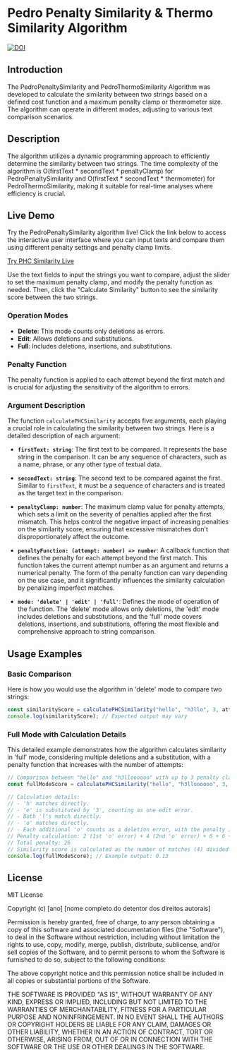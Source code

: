 # Pedro Penalty Similarity & Thermo Similarity Algorithm

[![DOI](https://zenodo.org/badge/792886788.svg)](https://zenodo.org/doi/10.5281/zenodo.11078496)

## Introduction
The PedroPenaltySimilarity and PedroThermoSimilarity Algorithm was developed to calculate the similarity between two strings based on a defined cost function and a maximum penalty clamp or thermometer size. The algorithm can operate in different modes, adjusting to various text comparison scenarios.

## Description
The algorithm utilizes a dynamic programming approach to efficiently determine the similarity between two strings. The time complexity of the algorithm is O(firstText * secondText * penaltyClamp) for PedroPenaltySimilarity and O(firstText * secondText * thermometer) for PedroThermoSimilarity, making it suitable for real-time analyses where efficiency is crucial.

## Live Demo

Try the PedroPenaltySimilarity algorithm live! Click the link below to access the interactive user interface where you can input texts and compare them using different penalty settings and penalty clamp limits.

[Try PHC Similarity Live](https://pedrohcdo.github.io/PHC-Similarity/)

Use the text fields to input the strings you want to compare, adjust the slider to set the maximum penalty clamp, and modify the penalty function as needed. Then, click the "Calculate Similarity" button to see the similarity score between the two strings.

### Operation Modes
- **Delete**: This mode counts only deletions as errors.
- **Edit**: Allows deletions and substitutions.
- **Full**: Includes deletions, insertions, and substitutions.

### Penalty Function
The penalty function is applied to each attempt beyond the first match and is crucial for adjusting the sensitivity of the algorithm to errors.

### Argument Description
The function `calculatePHCSimilarity` accepts five arguments, each playing a crucial role in calculating the similarity between two strings. Here is a detailed description of each argument:

- **`firstText: string`**: The first text to be compared. It represents the base string in the comparison. It can be any sequence of characters, such as a name, phrase, or any other type of textual data.

- **`secondText: string`**: The second text to be compared against the first. Similar to `firstText`, it must be a sequence of characters and is treated as the target text in the comparison.

- **`penaltyClamp: number`**: The maximum clamp value for penalty attempts, which sets a limit on the severity of penalties applied after the first mismatch. This helps control the negative impact of increasing penalties on the similarity score, ensuring that excessive mismatches don't disproportionately affect the outcome.

- **`penaltyFunction: (attempt: number) => number`**: A callback function that defines the penalty for each attempt beyond the first match. This function takes the current attempt number as an argument and returns a numerical penalty. The form of the penalty function can vary depending on the use case, and it significantly influences the similarity calculation by penalizing imperfect matches.

- **`mode: 'delete' | 'edit' | 'full'`**: Defines the mode of operation of the function. The 'delete' mode allows only deletions, the 'edit' mode includes deletions and substitutions, and the 'full' mode covers deletions, insertions, and substitutions, offering the most flexible and comprehensive approach to string comparison.

## Usage Examples

### Basic Comparison
Here is how you would use the algorithm in 'delete' mode to compare two strings:

```typescript
const similarityScore = calculatePHCSimilarity("hello", "h3llo", 3, attempt => attempt * 2, 'delete');
console.log(similarityScore); // Expected output may vary
```

### Full Mode with Calculation Details
This detailed example demonstrates how the algorithm calculates similarity in 'full' mode, considering multiple deletions and a substitution, with a penalty function that increases with the number of attempts:

```typescript
// Comparison between "hello" and "h3lloooooo" with up to 3 penalty clamps and double penalty per attempt:
const fullModeScore = calculatePHCSimilarity("hello", "h3lloooooo", 3, attempt => attempt * 2, 'full');

// Calculation details:
// - 'h' matches directly.
// - 'e' is substituted by '3', counting as one edit error.
// - Both 'l's match directly.
// - 'o' matches directly.
// - Each additional 'o' counts as a deletion error, with the penalty increasing until the max penalty clamp is reached and then stays constant.
// Penalty calculation: 2 (1st 'o' error) + 4 (2nd 'o' error) + 6 + 6 + 6 (subsequent 'o' errors with max penalty)
// Total penalty: 26
// Similarity score is calculated as the number of matches (4) divided by the sum of matches and penalties (4 + 26):
console.log(fullModeScore); // Example output: 0.13
```

## License

MIT License

Copyright (c) [ano] [nome completo do detentor dos direitos autorais]

Permission is hereby granted, free of charge, to any person obtaining a copy
of this software and associated documentation files (the "Software"), to deal
in the Software without restriction, including without limitation the rights
to use, copy, modify, merge, publish, distribute, sublicense, and/or sell
copies of the Software, and to permit persons to whom the Software is
furnished to do so, subject to the following conditions:

The above copyright notice and this permission notice shall be included in all
copies or substantial portions of the Software.

THE SOFTWARE IS PROVIDED "AS IS", WITHOUT WARRANTY OF ANY KIND, EXPRESS OR
IMPLIED, INCLUDING BUT NOT LIMITED TO THE WARRANTIES OF MERCHANTABILITY,
FITNESS FOR A PARTICULAR PURPOSE AND NONINFRINGEMENT. IN NO EVENT SHALL THE
AUTHORS OR COPYRIGHT HOLDERS BE LIABLE FOR ANY CLAIM, DAMAGES OR OTHER
LIABILITY, WHETHER IN AN ACTION OF CONTRACT, TORT OR OTHERWISE, ARISING FROM,
OUT OF OR IN CONNECTION WITH THE SOFTWARE OR THE USE OR OTHER DEALINGS IN THE
SOFTWARE.
